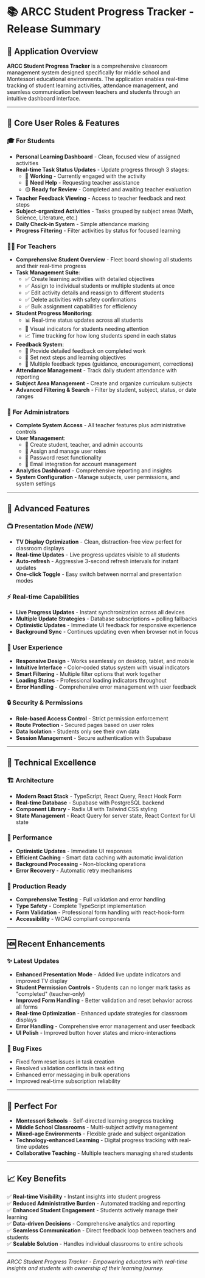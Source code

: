 # 📚 **ARCC Student Progress Tracker - Release Summary**

## 🎯 **Application Overview**

**ARCC Student Progress Tracker** is a comprehensive classroom management system designed specifically for middle school and Montessori educational environments. The application enables real-time tracking of student learning activities, attendance management, and seamless communication between teachers and students through an intuitive dashboard interface.

---

## 👥 **Core User Roles & Features**

### 🎓 **For Students**
- **Personal Learning Dashboard** - Clean, focused view of assigned activities
- **Real-time Task Status Updates** - Update progress through 3 stages:
  - 🔵 **Working** - Currently engaged with the activity
  - 🔴 **Need Help** - Requesting teacher assistance
  - 🟡 **Ready for Review** - Completed and awaiting teacher evaluation
- **Teacher Feedback Viewing** - Access to teacher feedback and next steps
- **Subject-organized Activities** - Tasks grouped by subject areas (Math, Science, Literature, etc.)
- **Daily Check-in System** - Simple attendance marking
- **Progress Filtering** - Filter activities by status for focused learning

### 👨‍🏫 **For Teachers**
- **Comprehensive Student Overview** - Fleet board showing all students and their real-time progress
- **Task Management Suite**:
  - ✅ Create learning activities with detailed objectives
  - ✅ Assign to individual students or multiple students at once
  - ✅ Edit activity details and reassign to different students
  - ✅ Delete activities with safety confirmations
  - ✅ Bulk assignment capabilities for efficiency
- **Student Progress Monitoring**:
  - 📊 Real-time status updates across all students
  - 🎯 Visual indicators for students needing attention
  - 📈 Time tracking for how long students spend in each status
- **Feedback System**:
  - 💬 Provide detailed feedback on completed work
  - 📝 Set next steps and learning objectives
  - 🎯 Multiple feedback types (guidance, encouragement, corrections)
- **Attendance Management** - Track daily student attendance with reporting
- **Subject Area Management** - Create and organize curriculum subjects
- **Advanced Filtering & Search** - Filter by student, subject, status, or date ranges

### 👑 **For Administrators**
- **Complete System Access** - All teacher features plus administrative controls
- **User Management**:
  - 👥 Create student, teacher, and admin accounts
  - 🔑 Assign and manage user roles
  - 🔄 Password reset functionality
  - 📧 Email integration for account management
- **Analytics Dashboard** - Comprehensive reporting and insights
- **System Configuration** - Manage subjects, user permissions, and system settings

---

## 🚀 **Advanced Features**

### 📺 **Presentation Mode** *(NEW)*
- **TV Display Optimization** - Clean, distraction-free view perfect for classroom displays
- **Real-time Updates** - Live progress updates visible to all students
- **Auto-refresh** - Aggressive 3-second refresh intervals for instant updates
- **One-click Toggle** - Easy switch between normal and presentation modes

### ⚡ **Real-time Capabilities**
- **Live Progress Updates** - Instant synchronization across all devices
- **Multiple Update Strategies** - Database subscriptions + polling fallbacks
- **Optimistic Updates** - Immediate UI feedback for responsive experience
- **Background Sync** - Continues updating even when browser not in focus

### 🎨 **User Experience**
- **Responsive Design** - Works seamlessly on desktop, tablet, and mobile
- **Intuitive Interface** - Color-coded status system with visual indicators
- **Smart Filtering** - Multiple filter options that work together
- **Loading States** - Professional loading indicators throughout
- **Error Handling** - Comprehensive error management with user feedback

### 🔒 **Security & Permissions**
- **Role-based Access Control** - Strict permission enforcement
- **Route Protection** - Secured pages based on user roles
- **Data Isolation** - Students only see their own data
- **Session Management** - Secure authentication with Supabase

---

## 🔧 **Technical Excellence**

### 🏗️ **Architecture**
- **Modern React Stack** - TypeScript, React Query, React Hook Form
- **Real-time Database** - Supabase with PostgreSQL backend
- **Component Library** - Radix UI with Tailwind CSS styling
- **State Management** - React Query for server state, React Context for UI state

### 📱 **Performance**
- **Optimistic Updates** - Immediate UI responses
- **Efficient Caching** - Smart data caching with automatic invalidation
- **Background Processing** - Non-blocking operations
- **Error Recovery** - Automatic retry mechanisms

### 🎯 **Production Ready**
- **Comprehensive Testing** - Full validation and error handling
- **Type Safety** - Complete TypeScript implementation
- **Form Validation** - Professional form handling with react-hook-form
- **Accessibility** - WCAG compliant components

---

## 🆕 **Recent Enhancements**

### ✨ **Latest Updates**
- **Enhanced Presentation Mode** - Added live update indicators and improved TV display
- **Student Permission Controls** - Students can no longer mark tasks as "completed" (teacher-only)
- **Improved Form Handling** - Better validation and reset behavior across all forms
- **Real-time Optimization** - Enhanced update strategies for classroom displays
- **Error Handling** - Comprehensive error management and user feedback
- **UI Polish** - Improved button hover states and micro-interactions

### 🐛 **Bug Fixes**
- Fixed form reset issues in task creation
- Resolved validation conflicts in task editing
- Enhanced error messaging in bulk operations
- Improved real-time subscription reliability

---

## 🎉 **Perfect For**

- **Montessori Schools** - Self-directed learning progress tracking
- **Middle School Classrooms** - Multi-subject activity management  
- **Mixed-age Environments** - Flexible grade and subject organization
- **Technology-enhanced Learning** - Digital progress tracking with real-time updates
- **Collaborative Teaching** - Multiple teachers managing shared students

---

## 📈 **Key Benefits**

✅ **Real-time Visibility** - Instant insights into student progress  
✅ **Reduced Administrative Burden** - Automated tracking and reporting  
✅ **Enhanced Student Engagement** - Students actively manage their learning  
✅ **Data-driven Decisions** - Comprehensive analytics and reporting  
✅ **Seamless Communication** - Direct feedback loop between teachers and students  
✅ **Scalable Solution** - Handles individual classrooms to entire schools  

---

*ARCC Student Progress Tracker - Empowering educators with real-time insights and students with ownership of their learning journey.*